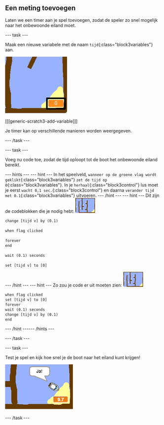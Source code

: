 ## Een meting toevoegen

Laten we een timer aan je spel toevoegen, zodat de speler zo snel mogelijk naar het onbewoonde eiland moet.

--- task ---

Maak een nieuwe variabele met de naam `tijd`{:class="block3variables"} aan.

![screenshot](images/boat-variable-annotated.png)

[[[generic-scratch3-add-variable]]]

Je timer kan op verschillende manieren worden weergegeven.

--- /task ---

--- task ---

Voeg nu code toe, zodat de tijd oploopt tot de boot het onbewoonde eiland bereikt.

--- hints ---
 --- hint --- In het speelveld, `wanneer op de groene vlag wordt geklikt`{:class="block3variables"} `zet de tijd op 0`{:class="block3variables"}. In je `herhaal`{:class="block3control"} lus moet je eerst `wacht 0,1 sec.`{:class="block3control"} en daarna `verander tijd met 0.1`{:class="block3variables"} uitvoeren.
--- /hint ---
 --- hint --- Dit zijn de codeblokken die je nodig hebt: ![speelveld](images/stage.png)

```blocks3
change [tijd v] by (0.1)

when flag clicked

forever
end

wait (0.1) seconds

set [tijd v] to [0]
```

--- /hint --- --- hint --- Zo zou je code er uit moeten zien: ![speelveld](images/stage.png)

```blocks3
when flag clicked
set [tijd v] to [0]
forever
wait (0.1) seconds
change [tijd v] by (0.1)
end
```

--- /hint ------ /hints ---

--- /task ---

--- task ---

Test je spel en kijk hoe snel je de boot naar het eiland kunt krijgen!

![screenshot](images/boat-variable-test.png)

--- /task ---